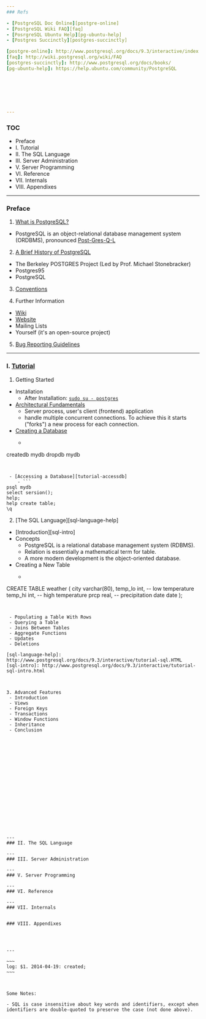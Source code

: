 ```yaml
---
### Refs

- [PostgreSQL Doc Online][postgre-online]
- [PostgreSQL Wiki FAQ][faq]
- [PosrgreSQL Ubuntu Help][pg-ubuntu-help]
- [Postgres Succinctly][postgres-succinctly]

[postgre-online]: http://www.postgresql.org/docs/9.3/interactive/index.html
[faq]: http://wiki.postgresql.org/wiki/FAQ
[postgres-succinctly]: http://www.postgresql.org/docs/books/
[pg-ubuntu-help]: https://help.ubuntu.com/community/PostgreSQL







---
```

### TOC

- Preface
- I. Tutorial
- II. The SQL Language
- III. Server Administration
- V. Server Programming
- VI. Reference
- VII. Internals
- VIII. Appendixes







---
### Preface

1. [What is PostgreSQL?][what-is-postgresql]
 - PostgreSQL is an object-relational database management system (ORDBMS), pronounced [Post-Gres-Q-L][how-to-pronunce]

[what-is-postgresql]: http://www.postgresql.org/docs/9.3/interactive/intro-whatis.html
[how-to-pronunce]: http://www.postgresql.org/files/postgresql.mp3


2. [A Brief History of PostgreSQL][a-brief-history]
 - The Berkeley POSTGRES Project (Led by Prof. Michael Stonebracker)
 - Postgres95
 - PostgreSQL

[a-brief-history]: http://www.postgresql.org/docs/9.3/interactive/history.html


3. [Conventions][conv]

[conv]: http://www.postgresql.org/docs/9.3/interactive/notation.html


4. Further Information
 - [Wiki][wiki]
 - [Website][website]
 - Mailing Lists
 - Yourself (it's an open-source project)

[wiki]: http://wiki.postgresql.org/
[website]: http://www.postgresql.org/


5. [Bug Reporting Guidelines][bug-reporting]

[bug-reporting]: http://www.postgresql.org/docs/9.3/interactive/bug-reporting.html










---
### I. [Tutorial][tutorial]

[tutorial]: http://www.postgresql.org/docs/9.3/interactive/tutorial.html


1. Getting Started
 - Installation
    - After Installation: [`sudo su - postgres`][role-not-exist]
 - [Architectural Fundamentals][tutorial-arch]
    - Server process, user's client (frontend) application
    - handle multiple concurrent connections. To achieve this it starts ("forks") a new process for each connection. 
 - [Creating a Database][tutorial-createdb]
    - ```
createdb mydb
dropdb mydb
```


 - [Accessing a Database][tutorial-accessdb]
    - ```
psql mydb
select sersion();
help;
help create table;
\q
```

[role-not-exist]: http://stackoverflow.com/questions/11919391/postgresql-error-fatal-role-username-does-not-exist
[tutorial-arch]: http://www.postgresql.org/docs/9.3/interactive/tutorial-arch.html
[tutorial-createdb]: http://www.postgresql.org/docs/9.3/interactive/tutorial-createdb.html
[tutorial-accessdb]: http://www.postgresql.org/docs/9.3/interactive/tutorial-accessdb.html


2. [The SQL Language][sql-language-help]
 - [Introduction][sql-intro]
 - Concepts
    - PostgreSQL is a relational database management system (RDBMS).
    - Relation is essentially a mathematical term for table.
    - A more modern development is the object-oriented database. 
 - Creating a New Table
    - ```
CREATE TABLE weather (
    city            varchar(80),
    temp_lo         int,           -- low temperature
    temp_hi         int,           -- high temperature
    prcp            real,          -- precipitation
    date            date
);
```


 - Populating a Table With Rows
 - Querying a Table
 - Joins Between Tables
 - Aggregate Functions
 - Updates
 - Deletions

[sql-language-help]: http://www.postgresql.org/docs/9.3/interactive/tutorial-sql.HTML
[sql-intro]: http://www.postgresql.org/docs/9.3/interactive/tutorial-sql-intro.html



3. Advanced Features
 - Introduction
 - Views
 - Foreign Keys
 - Transactions
 - Window Functions
 - Inheritance
 - Conclusion



















---
### II. The SQL Language

---
### III. Server Administration

---
### V. Server Programming

---
### VI. Reference

---
### VII. Internals


### VIII. Appendixes




---

~~~
log: $1. 2014-04-19: created; 
~~~



Some Notes: 

- SQL is case insensitive about key words and identifiers, except when identifiers are double-quoted to preserve the case (not done above).